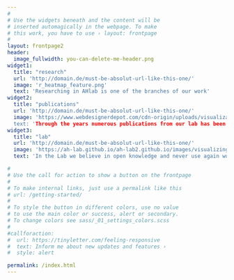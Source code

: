 ```yaml
---
#
# Use the widgets beneath and the content will be
# inserted automagically in the webpage. To make
# this work, you have to use › layout: frontpage
#
layout: frontpage2
header:
  image_fullwidth: you-can-delete-me-header.png
widget1:
  title: "research"
  url: 'http://domain.de/must-be-absolut-url-like-this-one/'
  image: 'r_heatmap_feature.png'
  text: 'Researching in AHlab is one of the branches of our work'
widget2:
  title: "publications"
  url: 'http://domain.de/must-be-absolut-url-like-this-one/'
  image: 'https://www.webdesignerdepot.com/cdn-origin/uploads/visualization_tools/walrus.jpg
  text: 'Through the years numerous publications from our lab has been published'
widget3:
  title: "lab"
  url: 'http://domain.de/must-be-absolut-url-like-this-one/'
  image: 'https://ah-lab.github.io/ah-lab2.github.io/images/visualizinginformationflowinscience.jpg'
  text: 'In the Lab we believe in open knowledge and never use again wordpress'

#
# Use the call for action to show a button on the frontpage
#
# To make internal links, just use a permalink like this
# url: /getting-started/
#
# To style the button in different colors, use no value
# to use the main color or success, alert or secondary.
# To change colors see sass/_01_settings_colors.scss
#
#callforaction:
#  url: https://tinyletter.com/feeling-responsive
#  text: Inform me about new updates and features ›
#  style: alert

permalink: /index.html
---
```

